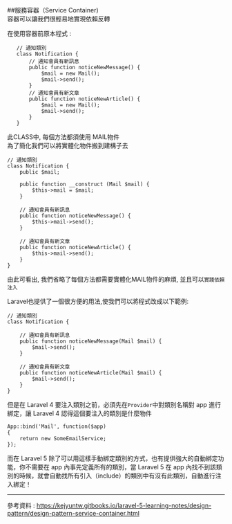 ##服務容器（Service Container)   
容器可以讓我們很輕易地實現依賴反轉   

在使用容器前原本程式 :    
 ````
    // 通知類別
    class Notification {
        // 通知會員有新訊息
        public function noticeNewMessage() {
            $mail = new Mail();
            $mail->send();
        }   
        // 通知會員有新文章
        public function noticeNewArticle() {
            $mail = new Mail();
            $mail->send();
        }
    }
````    
    
此CLASS中, 每個方法都須使用 MAIL物件    
為了簡化我們可以將實體化物件搬到建構子去    
````
// 通知類別
class Notification {
    public $mail;

    public function __construct (Mail $mail) {
        $this->mail = $mail;
    }

    // 通知會員有新訊息
    public function noticeNewMessage() {
        $this->mail->send();
    }

    // 通知會員有新文章
    public function noticeNewArticle() {
        $this->mail->send();
    }
}
````    
由此可看出, 我們省略了每個方法都需要實體化MAIL物件的麻煩,
並且可以`實踐依賴注入`    
    
Laravel也提供了一個很方便的用法,使我們可以將程式改成以下範例: 
````
// 通知類別
class Notification {

    // 通知會員有新訊息
    public function noticeNewMessage(Mail $mail) {
        $mail->send();
    }

    // 通知會員有新文章
    public function noticeNewArticle(Mail $mail) {
        $mail->send();
    }
}
````    
    
但是在 Laravel 4 要注入類別之前，必須先在`Provider`中對類別名稱對 app 進行綁定，讓 Laravel 4 認得這個要注入的類別是什麼物件
````
App::bind('Mail', function($app)
{
    return new SomeEmailService;
});
````    
    
而在 Laravel 5 除了可以用這樣手動綁定類別的方式，也有提供強大的自動綁定功能，你不需要在 app 內事先定義所有的類別，當 Laravel 5 在 app 內找不到該類別的時候，就會自動找所有引入（include）的類別中有沒有此類別，自動進行注入綁定！
    
- - - 
參考資料 : https://kejyuntw.gitbooks.io/laravel-5-learning-notes/design-pattern/design-pattern-service-container.html